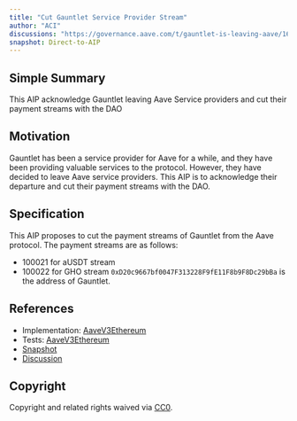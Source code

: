 ```yaml
---
title: "Cut Gauntlet Service Provider Stream"
author: "ACI"
discussions: "https://governance.aave.com/t/gauntlet-is-leaving-aave/16700"
snapshot: Direct-to-AIP
---
```


## Simple Summary

This AIP acknowledge Gauntlet leaving Aave Service providers and cut their payment streams with the DAO

## Motivation

Gauntlet has been a service provider for Aave for a while, and they have been providing valuable services to the protocol. However, they have decided to leave Aave service providers. This AIP is to acknowledge their departure and cut their payment streams with the DAO.

## Specification

This AIP proposes to cut the payment streams of Gauntlet from the Aave protocol. The payment streams are as follows:

- 100021 for aUSDT stream
- 100022 for GHO stream
  `0xD20c9667bf0047F313228F9fE11F8b9F8Dc29bBa` is the address of Gauntlet.

## References

- Implementation: [AaveV3Ethereum](https://github.com/bgd-labs/aave-proposals-v3/blob/main/src/20240227_AaveV3Ethereum_CutGauntletServiceProviderStream/AaveV3Ethereum_CutGauntletServiceProviderStream_20240227.sol)
- Tests: [AaveV3Ethereum](https://github.com/bgd-labs/aave-proposals-v3/blob/main/src/20240227_AaveV3Ethereum_CutGauntletServiceProviderStream/AaveV3Ethereum_CutGauntletServiceProviderStream_20240227.t.sol)
- [Snapshot](Direct-to-AIP)
- [Discussion](https://governance.aave.com/t/gauntlet-is-leaving-aave/16700)

## Copyright

Copyright and related rights waived via [CC0](https://creativecommons.org/publicdomain/zero/1.0/).
